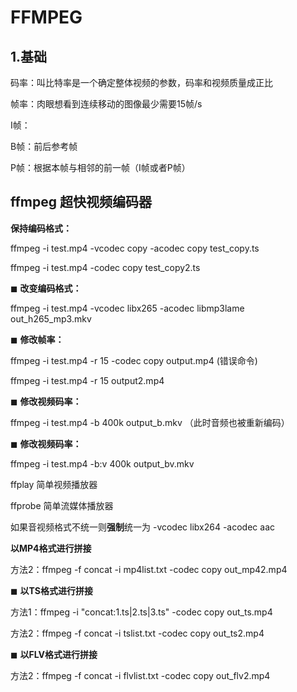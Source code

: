 # FFMPEG

## 1.基础

码率：叫比特率是一个确定整体视频的参数，码率和视频质量成正比

帧率：肉眼想看到连续移动的图像最少需要15帧/s



I帧：

B帧：前后参考帧

P帧：根据本帧与相邻的前一帧（I帧或者P帧）

## ffmpeg  超快视频编码器



**保持编码格式：**

ffmpeg -i test.mp4 -vcodec copy -acodec copy test_copy.ts

ffmpeg -i test.mp4 -codec copy test_copy2.ts

◼ **改变编码格式：**

ffmpeg -i test.mp4 -vcodec libx265 -acodec libmp3lame out_h265_mp3.mkv

◼ **修改帧率：**

ffmpeg -i test.mp4 -r 15 -codec copy output.mp4 (错误命令)

ffmpeg -i test.mp4 -r 15 output2.mp4

◼ **修改视频码率：**

ffmpeg -i test.mp4 -b 400k output_b.mkv （此时音频也被重新编码）

◼ **修改视频码率：**

ffmpeg -i test.mp4 -b:v 400k output_bv.mkv

ffplay 简单视频播放器

ffprobe 简单流媒体播放器

 

如果音视频格式不统一则**强制**统一为 -vcodec libx264 -acodec aac

**以****MP4****格式进行拼接**

方法2：ffmpeg -f concat -i mp4list.txt -codec copy out_mp42.mp4

◼ **以****TS****格式进行拼接**

方法1：ffmpeg -i "concat:1.ts|2.ts|3.ts" -codec copy out_ts.mp4 

方法2：ffmpeg -f concat -i tslist.txt -codec copy out_ts2.mp4

◼ **以****FLV****格式进行拼接**

方法2：ffmpeg -f concat -i flvlist.txt -codec copy out_flv2.mp4

